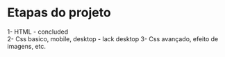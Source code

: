 # Etapas do projeto

1- HTML - concluded <br/>
2- Css basico, mobile, desktop - lack desktop
3- Css avançado, efeito de imagens, etc.
